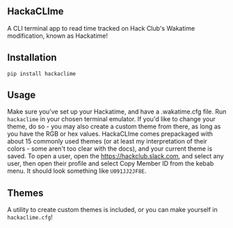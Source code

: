 ## HackaCLIme
A CLI terminal app to read time tracked on Hack Club's Wakatime modification, known as Hackatime!

## Installation
`pip install hackaclime`

## Usage
Make sure you've set up your Hackatime, and have a .wakatime.cfg file. Run `hackaclime` in your chosen terminal emulator. If you'd like to change your theme, do so - you may also create a custom theme from there, as long as you have the RGB or hex values. HackaCLIme comes prepackaged with about 15 commonly used themes (or at least my interpretation of their colors - some aren't too clear with the docs), and your current theme is saved. To open a user, open the https://hackclub.slack.com, and select any user, then open their profile and select Copy Member ID from the kebab menu. It should look something like `U091JJ2JF8E`.

## Themes
A utility to create custom themes is included, or you can make yourself in `hackaclime.cfg`!